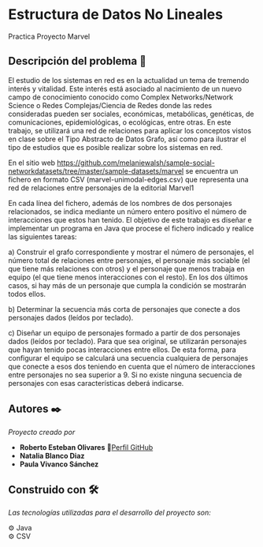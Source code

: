 # Estructura de Datos No Lineales
Practica Proyecto Marvel

## Descripción del problema 🔨
El estudio de los sistemas en red es en la actualidad un tema de tremendo interés y
vitalidad. Este interés está asociado al nacimiento de un nuevo campo de conocimiento
conocido como Complex Networks/Network Science o Redes Complejas/Ciencia de Redes
donde las redes consideradas pueden ser sociales, económicas, metabólicas, genéticas, de
comunicaciones, epidemiológicas, o ecológicas, entre otras. En este trabajo, se utilizará una
red de relaciones para aplicar los conceptos vistos en clase sobre el Tipo Abstracto de Datos
Grafo, así como para ilustrar el tipo de estudios que es posible realizar sobre los sistemas
en red.


En el sitio web https://github.com/melaniewalsh/sample-social-networkdatasets/tree/master/sample-datasets/marvel se encuentra un fichero en formato CSV
(marvel-unimodal-edges.csv) que representa una red de relaciones entre personajes de la
editorial Marvel1


En cada línea del fichero, además de los nombres de dos personajes
relacionados, se indica mediante un número entero positivo el número de interacciones
que estos han tenido. El objetivo de este trabajo es diseñar e implementar un programa en
Java que procese el fichero indicado y realice las siguientes tareas:


a) Construir el grafo correspondiente y mostrar el número de personajes, el número
total de relaciones entre personajes, el personaje más sociable (el que tiene más
relaciones con otros) y el personaje que menos trabaja en equipo (el que tiene
menos interacciones con el resto). En los dos últimos casos, si hay más de un
personaje que cumpla la condición se mostrarán todos ellos.


b) Determinar la secuencia más corta de personajes que conecte a dos personajes
dados (leídos por teclado).


c) Diseñar un equipo de personajes formado a partir de dos personajes dados (leídos
por teclado). Para que sea original, se utilizarán personajes que hayan tenido pocas
interacciones entre ellos. De esta forma, para configurar el equipo se calculará una
secuencia cualquiera de personajes que conecte a esos dos teniendo en cuenta que
el número de interacciones entre personajes no sea superior a 9. Si no existe
ninguna secuencia de personajes con esas características deberá indicarse.


## Autores ✒️

_Proyecto creado por_ 
* **Roberto Esteban Olivares** 📢[Perfil GitHub](https://robertoestebanolivares.github.io/RobertoEsteban.github.io/)
* **Natalia Blanco Diaz**
* **Paula Vivanco Sánchez**

## Construido con 🛠️

_Las tecnologías utilizadas para el desarrollo del proyecto son:_

⚙️ Java <br>
⚙️ CSV <br>

